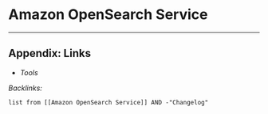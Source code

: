 # Amazon OpenSearch Service

---

## Appendix: Links

* *Tools*

*Backlinks:*

````dataview
list from [[Amazon OpenSearch Service]] AND -"Changelog"
````
